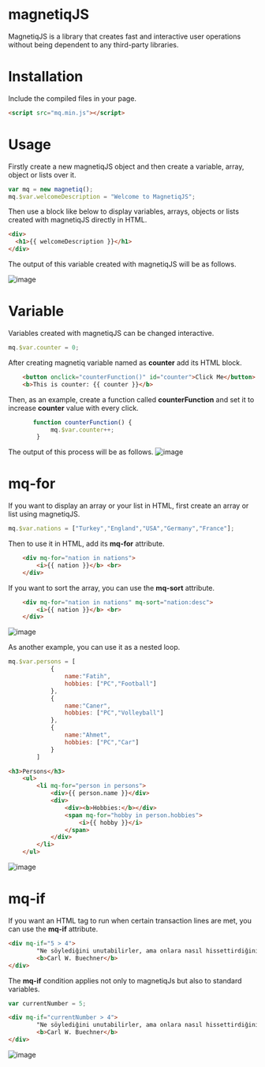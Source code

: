 # magnetiqJS
MagnetiqJS is a library that creates fast and interactive user operations without being dependent to any third-party libraries. 

# Installation
Include the compiled files in your page.
```html
<script src="mq.min.js"></script>
```

# Usage

Firstly create a new magnetiqJS object and then create a variable, array, object or lists over it. 

```javascript
var mq = new magnetiq();
mq.$var.welcomeDescription = "Welcome to MagnetiqJS";
```
Then use a block like below to display variables, arrays, objects or lists created with magnetiqJS directly in HTML. 
```html
<div>
  <h1>{{ welcomeDescription }}</h1>
</div>
```
The output of this variable created with magnetiqJS will be as follows. 

![image](https://user-images.githubusercontent.com/33206545/140715452-fb891f31-a20f-4bc8-8c99-c5e0a93d6fb2.png)

# Variable

Variables created with magnetiqJS can be changed interactive. 
```javascript
mq.$var.counter = 0;
```
After creating magnetiq variable named as <b>counter</b> add its HTML block.  
```html
    <button onclick="counterFunction()" id="counter">Click Me</button>
    <b>This is counter: {{ counter }}</b>
```
Then, as an example, create a function called <b>counterFunction</b> and set it to increase <b>counter</b> value with every click.  
```javascript
       function counterFunction() {
            mq.$var.counter++;
        }
```
The output of this process will be as follows. 
![image](https://user-images.githubusercontent.com/33206545/140716502-0916fd2b-18d2-4f60-af79-07ada061fea4.png)

# mq-for
If you want to display an array or your list in HTML, first create an array or list using magnetiqJS. 

```javascript
mq.$var.nations = ["Turkey","England","USA","Germany","France"];
```
Then to use it in HTML, add its <b>mq-for</b> attribute. 
```html
    <div mq-for="nation in nations">
        <i>{{ nation }}</b> <br>
    </div>
```
If you want to sort the array, you can use the <b>mq-sort</b> attribute. 
```html
    <div mq-for="nation in nations" mq-sort="nation:desc">
        <i>{{ nation }}</b> <br>
    </div>
```
![image](https://user-images.githubusercontent.com/33206545/140718124-2f45a435-5831-4f88-a96d-3de0c43676e7.png)


As another example, you can use it as a nested loop. 
```javascript
mq.$var.persons = [
            {
                name:"Fatih",
                hobbies: ["PC","Football"]
            },
            {
                name:"Caner",
                hobbies: ["PC","Volleyball"]
            },
            {
                name:"Ahmet",
                hobbies: ["PC","Car"]
            }
        ]
```
```html
<h3>Persons</h3>
    <ul>
        <li mq-for="person in persons">
            <div>{{ person.name }}</div>
            <div>
                <div><b>Hobbies:</b></div>
                <span mq-for="hobby in person.hobbies">
                    <i>{{ hobby }}</i> 
                </span>
            </div>
        </li>
    </ul>
```
![image](https://user-images.githubusercontent.com/33206545/140718146-8d05b6f7-8aac-4c3c-b80c-edde948c32c7.png)

# mq-if
If you want an HTML tag to run when certain transaction lines are met, you can use the <b>mq-if</b> attribute.  

```html
<div mq-if="5 > 4">
        "Ne söylediğini unutabilirler, ama onlara nasıl hissettirdiğini asla unutmayacaklar."<br>
        <b>Carl W. Buechner</b>
</div>
```
The <b>mq-if</b> condition applies not only to magnetiqJs but also to standard variables. 
```javascript
var currentNumber = 5;
```

```html
<div mq-if="currentNumber > 4">
        "Ne söylediğini unutabilirler, ama onlara nasıl hissettirdiğini asla unutmayacaklar."<br>
        <b>Carl W. Buechner</b>
</div>
```
![image](https://user-images.githubusercontent.com/33206545/140719879-bbf595eb-8194-4c66-a08a-d9288cb91953.png)


